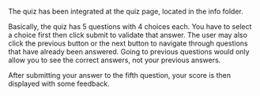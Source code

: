 The quiz has been integrated at the quiz page, located in the info folder.

Basically, the quiz has 5 questions with 4 choices each. You have to select a choice first then click submit to validate that answer.
The user may also click the previous button or the next button to navigate through questions that have already been answered.
Going to previous questions would only allow you to see the correct answers, not your previous answers.

After submitting your answer to the fifth question, your score is then displayed with some feedback.
